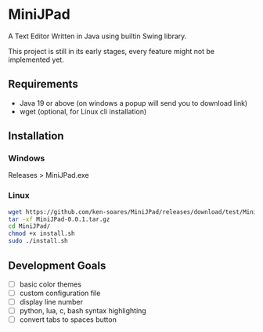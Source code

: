 # MiniJPad

A Text Editor Written in Java using builtin Swing library.

This project is still in its early stages, every feature might not be implemented yet.

## Requirements

- Java 19 or above (on windows a popup will send you to download link)
- wget (optional, for Linux cli installation)

## Installation

### Windows

Releases > MiniJPad.exe

### Linux

```bash
wget https://github.com/ken-soares/MiniJPad/releases/download/test/MiniJPad-0.0.1.tar.gz
tar -xf MiniJPad-0.0.1.tar.gz
cd MiniJPad/
chmod +x install.sh
sudo ./install.sh
```

## Development Goals

* [ ] basic color themes
* [ ] custom configuration file
* [ ] display line number
* [ ] python, lua, c, bash syntax highlighting
* [ ] convert tabs to spaces button
